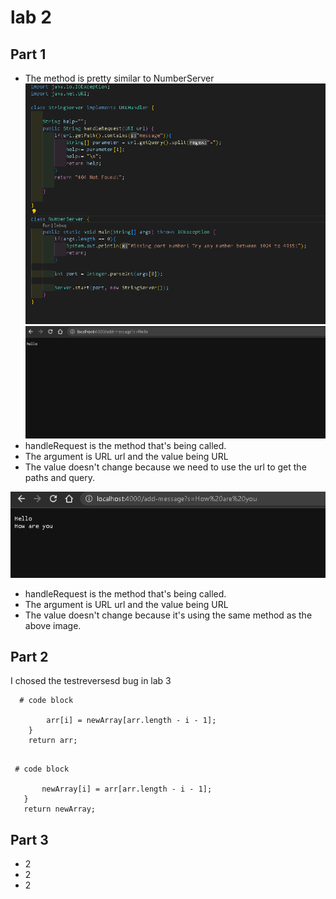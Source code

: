 # lab 2
## Part 1
- The method is pretty similar to NumberServer
![image](WM-Screenshots-20230424165845.png)
![image](hello.png)
- handleRequest is the method that's being called.
- The argument is URL url and the value being URL
- The value doesn't change because we need to use the url to get the paths and query.


![image](howareyou.png)
- handleRequest is the method that's being called.
- The argument is URL url and the value being URL
- The value doesn't change because it's using the same method as the above image.
## Part 2
I chosed the testreversesd bug in lab 3
```
  # code block
  
        arr[i] = newArray[arr.length - i - 1];
    }
    return arr;
    
```
 ```
  # code block
  
        newArray[i] = arr[arr.length - i - 1];
    }
    return newArray;
```

## Part 3
- 2
- 2
- 2
